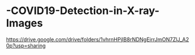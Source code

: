 # -COVID19-Detection-in-X-ray-Images
https://drive.google.com/drive/folders/1vhrnHPjIB8rNDNgEirrJmON7ZlJ_A20p?usp=sharing
